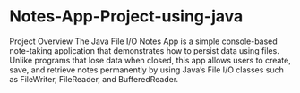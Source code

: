 # Notes-App-Project-using-java
Project Overview  The Java File I/O Notes App is a simple console-based note-taking application that demonstrates how to persist data using files. Unlike programs that lose data when closed, this app allows users to create, save, and retrieve notes permanently by using Java’s File I/O classes such as FileWriter, FileReader, and BufferedReader. 

